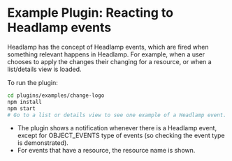 # Example Plugin: Reacting to Headlamp events

Headlamp has the concept of Headlamp events, which are fired when something relevant happens in Headlamp.
For example, when a user chooses to apply the changes their changing for a resource, or when a
list/details view is loaded.

To run the plugin:

```bash
cd plugins/examples/change-logo
npm install
npm start
# Go to a list or details view to see one example of a Headlamp event.
```

- The plugin shows a notification whenever there is a Headlamp event, except for OBJECT_EVENTS type of
  events (so checking the event type is demonstrated).
- For events that have a resource, the resource name is shown.
